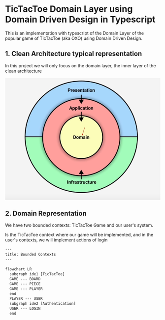 # TicTacToe Domain Layer using Domain Driven Design in Typescript

This is an implementation with typescript of the Domain Layer of the popular game of TicTacToe (aka OXO) using Domain Driven Design.

## 1. Clean Architecture typical representation

In this project we will only focus on the domain layer, the inner layer of the clean architecture

![Clean Architecture](Assets/CleanArchitecture.png)

## 2. Domain Representation

We have two bounded contexts: TicTacToe Game and our user's system.

Is the TicTacToe context where our game will be implemented, and in the user's contexts, we will implement actions of login

```mermaid
---
title: Bounded Contexts
---

flowchart LR
  subgraph ide1 [TicTacToe]
  GAME --- BOARD
  GAME --- PIECE
  GAME --- PLAYER
  end
  PLAYER --- USER
  subgraph ide2 [Authentication]
  USER --- LOGIN
  end

```
